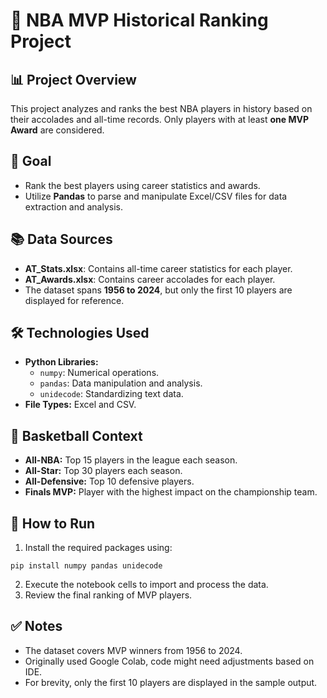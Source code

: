 
# 🏀 NBA MVP Historical Ranking Project

## 📊 Project Overview
This project analyzes and ranks the best NBA players in history based on their accolades and all-time records. Only players with at least **one MVP Award** are considered.

## 🎯 Goal
- Rank the best players using career statistics and awards.
- Utilize **Pandas** to parse and manipulate Excel/CSV files for data extraction and analysis.

## 📚 Data Sources
- **AT_Stats.xlsx**: Contains all-time career statistics for each player.
- **AT_Awards.xlsx**: Contains career accolades for each player.
- The dataset spans **1956 to 2024**, but only the first 10 players are displayed for reference.

## 🛠️ Technologies Used
- **Python Libraries:** 
  - `numpy`: Numerical operations.
  - `pandas`: Data manipulation and analysis.
  - `unidecode`: Standardizing text data.
- **File Types:** Excel and CSV.

## 🏀 Basketball Context
- **All-NBA:** Top 15 players in the league each season.
- **All-Star:** Top 30 players each season.
- **All-Defensive:** Top 10 defensive players.
- **Finals MVP:** Player with the highest impact on the championship team.

## 🚀 How to Run
1. Install the required packages using:
```
pip install numpy pandas unidecode
```
2. Execute the notebook cells to import and process the data.
3. Review the final ranking of MVP players.

## ✅ Notes
- The dataset covers MVP winners from 1956 to 2024.
- Originally used Google Colab, code might need adjustments based on IDE.
- For brevity, only the first 10 players are displayed in the sample output.
